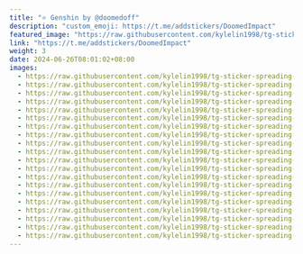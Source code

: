 ```yaml
---
title: "⭐ Genshin by @doomedoff"
description: "custom_emoji: https://t.me/addstickers/DoomedImpact"
featured_image: "https://raw.githubusercontent.com/kylelin1998/tg-sticker-spreading-worldwide-images/main/img/4bb6fdaf-6e49-4ac8-b399-2b3461560c3a.jpg"
link: "https://t.me/addstickers/DoomedImpact"
weight: 3
date: 2024-06-26T08:01:02+08:00
images:
  - https://raw.githubusercontent.com/kylelin1998/tg-sticker-spreading-worldwide-images/main/img/4bb6fdaf-6e49-4ac8-b399-2b3461560c3a.jpg
  - https://raw.githubusercontent.com/kylelin1998/tg-sticker-spreading-worldwide-images/main/img/924ae017-67fc-4e41-929e-2bd4576d6b9a.jpg
  - https://raw.githubusercontent.com/kylelin1998/tg-sticker-spreading-worldwide-images/main/img/d0867d8d-1ca5-4871-beba-24740e0e03a5.jpg
  - https://raw.githubusercontent.com/kylelin1998/tg-sticker-spreading-worldwide-images/main/img/ae0b9781-4ecf-4241-8bd9-0cf048b2562d.jpg
  - https://raw.githubusercontent.com/kylelin1998/tg-sticker-spreading-worldwide-images/main/img/25d5c425-c2d2-4306-9220-2fe4e7ec768d.jpg
  - https://raw.githubusercontent.com/kylelin1998/tg-sticker-spreading-worldwide-images/main/img/b7dda254-8b35-448f-9701-8759efd131d9.jpg
  - https://raw.githubusercontent.com/kylelin1998/tg-sticker-spreading-worldwide-images/main/img/04da9460-3cb6-4cad-9592-b64142cf9f9f.jpg
  - https://raw.githubusercontent.com/kylelin1998/tg-sticker-spreading-worldwide-images/main/img/4c6ff3ac-cc9b-476c-bc1f-529c2637640a.jpg
  - https://raw.githubusercontent.com/kylelin1998/tg-sticker-spreading-worldwide-images/main/img/3710cfdd-8772-4d96-b5e8-da4d086817b2.jpg
  - https://raw.githubusercontent.com/kylelin1998/tg-sticker-spreading-worldwide-images/main/img/bc091e48-b3c2-45da-9e8c-f6de289e70df.jpg
  - https://raw.githubusercontent.com/kylelin1998/tg-sticker-spreading-worldwide-images/main/img/762d4bcf-4dad-461f-9ec4-2093c447d0a8.jpg
  - https://raw.githubusercontent.com/kylelin1998/tg-sticker-spreading-worldwide-images/main/img/23fd0088-beb5-4539-990a-15eae1e8080f.jpg
  - https://raw.githubusercontent.com/kylelin1998/tg-sticker-spreading-worldwide-images/main/img/832cff73-6661-4884-b4cc-9c1af3946d9f.jpg
  - https://raw.githubusercontent.com/kylelin1998/tg-sticker-spreading-worldwide-images/main/img/e41dd1c7-7d8b-4826-a1e4-a4e1d327869f.jpg
  - https://raw.githubusercontent.com/kylelin1998/tg-sticker-spreading-worldwide-images/main/img/efdc982d-3eec-4366-9a27-e38f361672c4.jpg
  - https://raw.githubusercontent.com/kylelin1998/tg-sticker-spreading-worldwide-images/main/img/cda8b8b7-379b-4c7f-addd-c928f4b288b1.jpg
  - https://raw.githubusercontent.com/kylelin1998/tg-sticker-spreading-worldwide-images/main/img/e961a852-3a7d-46c4-a345-0d375676d511.jpg
  - https://raw.githubusercontent.com/kylelin1998/tg-sticker-spreading-worldwide-images/main/img/c9108c7a-0a3b-4f2b-8696-9bea4c2f9a42.jpg
  - https://raw.githubusercontent.com/kylelin1998/tg-sticker-spreading-worldwide-images/main/img/fc09e311-7f8f-4332-abc8-f8ef1a43c203.jpg
  - https://raw.githubusercontent.com/kylelin1998/tg-sticker-spreading-worldwide-images/main/img/f4d22f8d-9898-4328-ba9c-8e496c480d91.jpg
---
```


